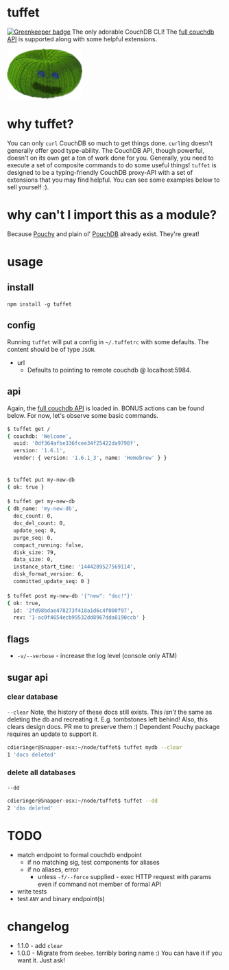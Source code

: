 # tuffet

[![Greenkeeper badge](https://badges.greenkeeper.io/cdaringe/tuffet.svg)](https://greenkeeper.io/)
The only adorable CouchDB CLI!  The [full couchdb API](http://docs.couchdb.org/en/latest/http-api.html) is supported along with some helpful extensions.

<img src="https://raw.githubusercontent.com/cdaringe/tuffet/master/tuffet.png" width="175">

# why tuffet?
You can only `curl` CouchDB so much to get things done.  `curl`ing doesn't generally offer good type-ability.  The CouchDB API, though powerful, doesn't on its own get a ton of work done for you.  Generally, you need to execute a set of composite commands to do some useful things!  `tuffet` is designed to be a typing-friendly CouchDB proxy-API with a set of extensions that you may find helpful.  You can see some examples below to sell yourself :).

# why can't I import this as a module?
Because [Pouchy](https://www.npmjs.com/package/pouchy) and plain ol' [PouchDB](https://www.npmjs.com/package/pouchdb) already exist.  They're great!

# usage

## install
`npm install -g tuffet`

## config
Running `tuffet` will put a config in `~/.tuffetrc` with some defaults.  The content should be of type `JSON`.

- url
    - Defaults to pointing to remote couchdb @ localhost:5984.

## api
Again, the [full couchdb API](http://docs.couchdb.org/en/latest/http-api.html) is loaded in.  BONUS actions can be found below.  For now, let's observe some basic commands.

```bash
$ tuffet get /
{ couchdb: 'Welcome',
  uuid: '0df364afbe336fcee34f25422da9798f',
  version: '1.6.1',
  vendor: { version: '1.6.1_3', name: 'Homebrew' } }


$ tuffet put my-new-db
{ ok: true }

$ tuffet get my-new-db
{ db_name: 'my-new-db',
  doc_count: 0,
  doc_del_count: 0,
  update_seq: 0,
  purge_seq: 0,
  compact_running: false,
  disk_size: 79,
  data_size: 0,
  instance_start_time: '1444289527569114',
  disk_format_version: 6,
  committed_update_seq: 0 }

$ tuffet post my-new-db '{"new": "doc!"}'
{ ok: true,
  id: '2fd98bdae478273f418a1d6c4f000f97',
  rev: '1-ac0f4654ecb99532dd8967dda8190ccb' }

```

## flags
- `-v/--verbose` - increase the log level (console only ATM)


## sugar api

### clear database
`--clear`
Note, the history of these docs still exists.  This _isn't_ the same as deleting the db and recreating it.  E.g. tombstones left behind!  Also, this clears design docs.  PR me to preserve them :)  Dependent Pouchy package requires an update to support it.

```bash
cdieringer@Snapper-osx:~/node/tuffet$ tuffet mydb --clear
1 'docs deleted'
```

### delete all databases
`--dd`

```bash
cdieringer@Snapper-osx:~/node/tuffet$ tuffet --dd
2 'dbs deleted'
```

# TODO
- match endpoint to formal couchdb endpoint
    - if no matching sig, test components for aliases
    - if no aliases, error
        - unless `-f/--force` supplied - exec HTTP request with params even if command not member of formal API
- write tests
- test `ANY` and binary endpoint(s)

# changelog
- 1.1.0 - add `clear`
- 1.0.0 - Migrate from `deebee`.  terribly boring name :)  You can have it if you want it. Just ask!
